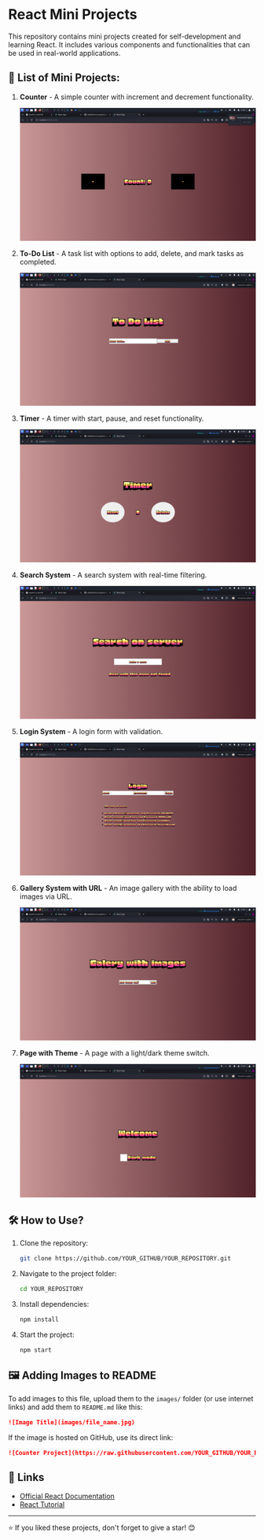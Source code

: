 # React Mini Projects

This repository contains mini projects created for self-development and learning React. It includes various components and functionalities that can be used in real-world applications.

## 📌 List of Mini Projects:

1. **Counter** - A simple counter with increment and decrement functionality.
   
   ![Counter Project](https://raw.githubusercontent.com/Ulyk04/mini-projects-react/main/src/images/counter.png)

2. **To-Do List** - A task list with options to add, delete, and mark tasks as completed.

    ![Counter Project](https://raw.githubusercontent.com/Ulyk04/mini-projects-react/main/src/images/todo.png)
   
3. **Timer** - A timer with start, pause, and reset functionality.

    ![Counter Project](https://raw.githubusercontent.com/Ulyk04/mini-projects-react/main/src/images/timer.png)
    
4. **Search System** - A search system with real-time filtering.

    ![Counter Project](https://raw.githubusercontent.com/Ulyk04/mini-projects-react/main/src/images/search.png)

5. **Login System** - A login form with validation.

    ![Counter Project](https://raw.githubusercontent.com/Ulyk04/mini-projects-react/main/src/images/login.png)

6. **Gallery System with URL** - An image gallery with the ability to load images via URL.

    ![Counter Project](https://raw.githubusercontent.com/Ulyk04/mini-projects-react/main/src/images/galery.png)

7. **Page with Theme** - A page with a light/dark theme switch.


    ![Counter Project](https://raw.githubusercontent.com/Ulyk04/mini-projects-react/main/src/images/theme.png)


## 🛠️ How to Use?

1. Clone the repository:
   ```sh
   git clone https://github.com/YOUR_GITHUB/YOUR_REPOSITORY.git
   ```
2. Navigate to the project folder:
   ```sh
   cd YOUR_REPOSITORY
   ```
3. Install dependencies:
   ```sh
   npm install
   ```
4. Start the project:
   ```sh
   npm start
   ```

## 🖼️ Adding Images to README

To add images to this file, upload them to the `images/` folder (or use internet links) and add them to `README.md` like this:

```md
![Image Title](images/file_name.jpg)
```

If the image is hosted on GitHub, use its direct link:

```md
![Counter Project](https://raw.githubusercontent.com/YOUR_GITHUB/YOUR_REPOSITORY/main/images/counter.jpg)
```

## 🔗 Links
- [Official React Documentation](https://react.dev/)
- [React Tutorial](https://react.dev/learn)

---

⭐ If you liked these projects, don't forget to give a star! 😊
